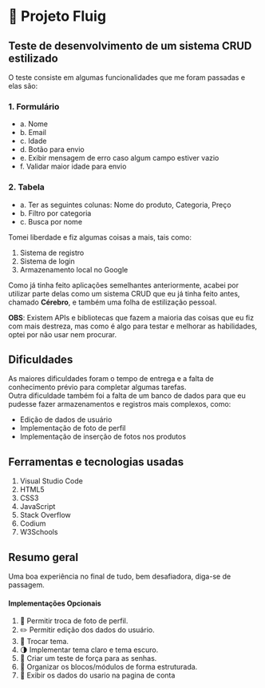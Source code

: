 # 🚀 Projeto Fluig

## Teste de desenvolvimento de um sistema CRUD estilizado

O teste consiste em algumas funcionalidades que me foram passadas e elas são:

### 1. Formulário
- a. Nome
- b. Email
- c. Idade
- d. Botão para envio
- e. Exibir mensagem de erro caso algum campo estiver vazio
- f. Validar maior idade para envio

### 2. Tabela
- a. Ter as seguintes colunas: Nome do produto, Categoria, Preço
- b. Filtro por categoria
- c. Busca por nome

Tomei liberdade e fiz algumas coisas a mais, tais como:
1. Sistema de registro
2. Sistema de login
3. Armazenamento local no Google

Como já tinha feito aplicações semelhantes anteriormente, acabei por utilizar parte delas como um sistema CRUD que eu já tinha feito antes, chamado **Cérebro**, e também uma folha de estilização pessoal.

**OBS**: Existem APIs e bibliotecas que fazem a maioria das coisas que eu fiz com mais destreza, mas como é algo para testar e melhorar as habilidades, optei por não usar nem procurar.

## Dificuldades

As maiores dificuldades foram o tempo de entrega e a falta de conhecimento prévio para completar algumas tarefas.  
Outra dificuldade também foi a falta de um banco de dados para que eu pudesse fazer armazenamentos e registros mais complexos, como:
- Edição de dados de usuário
- Implementação de foto de perfil
- Implementação de inserção de fotos nos produtos

## Ferramentas e tecnologias usadas
1. Visual Studio Code
2. HTML5
3. CSS3
4. JavaScript
5. Stack Overflow
6. Codium
7. W3Schools

## Resumo geral

Uma boa experiência no final de tudo, bem desafiadora, diga-se de passagem.

#### Implementações Opcionais
1. 📸 Permitir troca de foto de perfil.
2. ✏️ Permitir edição dos dados do usuário.
3. 🎨 Trocar tema.
4. 🌗 Implementar tema claro e tema escuro.
5. 🔐 Criar um teste de força para as senhas.
6. 🧩 Organizar os blocos/módulos de forma estruturada.
7. 👤 Exibir os dados do usario na pagina de conta

